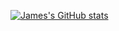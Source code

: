 [![James's GitHub stats](https://github-readme-stats.vercel.app/api?username=jimbolikesgithub)](https://github.com/anuraghazra/github-readme-stats)
